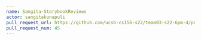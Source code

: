 ```yaml
---
name: Sangita-StorybookReviews
actor: sangitakunapuli
pull_request_url: https://github.com/ucsb-cs156-s22/team03-s22-6pm-4/pull/45
pull_request_num: 45
---
```

